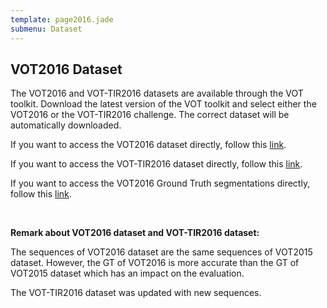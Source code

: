 ```yaml
---
template: page2016.jade
submenu: Dataset
---
```


## VOT2016 Dataset

The VOT2016 and VOT-TIR2016 datasets are available through the VOT toolkit.
Download the latest version of the VOT toolkit and select either the VOT2016 or the VOT-TIR2016 challenge. The correct dataset will be automatically downloaded.

If you want to access the VOT2016 dataset directly, follow this [link](http://data.votchallenge.net/vot2016/vot2016.zip).

If you want to access the VOT-TIR2016 dataset directly, follow this [link](http://data.votchallenge.net/vot2016/vot-tir2016.zip).

If you want to access the VOT2016 Ground Truth segmentations directly, follow this [link](http://cmp.felk.cvut.cz/~vojirtom/dataset/votseg/index.html).


<br>

**Remark about VOT2016 dataset and VOT-TIR2016 dataset:**

The sequences of VOT2016 dataset are the same sequences of VOT2015 dataset.
However, the GT of VOT2016 is more accurate than the GT of VOT2015 dataset which has an impact on the evaluation.

The VOT-TIR2016 dataset was updated with new sequences.
